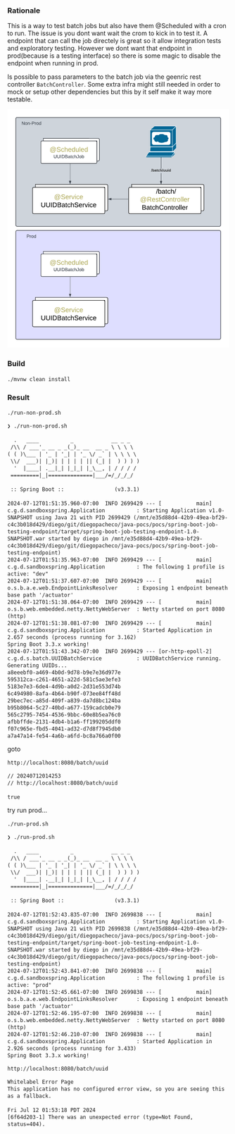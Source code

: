### Rationale

This is a way to test batch jobs but also have them @Scheduled with a cron to run.
The issue is you dont want wait the crom to kick in to test it. A endpoint that can call the job directely is great
so it allow integration tests and exploratory testing. However we dont want that endpoint in prod(because is a testing interface)
so there is some magic to disable the endpoint when running in prod.

Is possible to pass parameters to the batch job via the geenric rest controller `BatchController`. Some extra infra might still needed in order to mock or setup other dependencies but this by it self make it way more testable.

<center>
    <img src="overview.png" alt="overview" width="800"/>
</center>

### Build
```bash
./mvnw clean install
```
### Result
```
./run-non-prod.sh
```
```
❯ ./run-non-prod.sh

  .   ____          _            __ _ _
 /\\ / ___'_ __ _ _(_)_ __  __ _ \ \ \ \
( ( )\___ | '_ | '_| | '_ \/ _` | \ \ \ \
 \\/  ___)| |_)| | | | | || (_| |  ) ) ) )
  '  |____| .__|_| |_|_| |_\__, | / / / /
 =========|_|==============|___/=/_/_/_/

 :: Spring Boot ::                (v3.3.1)

2024-07-12T01:51:35.960-07:00  INFO 2699429 --- [           main] c.g.d.sandboxspring.Application          : Starting Application v1.0-SNAPSHOT using Java 21 with PID 2699429 (/mnt/e35d88d4-42b9-49ea-bf29-c4c3b018d429/diego/git/diegopacheco/java-pocs/pocs/spring-boot-job-testing-endpoint/target/spring-boot-job-testing-endpoint-1.0-SNAPSHOT.war started by diego in /mnt/e35d88d4-42b9-49ea-bf29-c4c3b018d429/diego/git/diegopacheco/java-pocs/pocs/spring-boot-job-testing-endpoint)
2024-07-12T01:51:35.963-07:00  INFO 2699429 --- [           main] c.g.d.sandboxspring.Application          : The following 1 profile is active: "dev"
2024-07-12T01:51:37.607-07:00  INFO 2699429 --- [           main] o.s.b.a.e.web.EndpointLinksResolver      : Exposing 1 endpoint beneath base path '/actuator'
2024-07-12T01:51:38.064-07:00  INFO 2699429 --- [           main] o.s.b.web.embedded.netty.NettyWebServer  : Netty started on port 8080 (http)
2024-07-12T01:51:38.081-07:00  INFO 2699429 --- [           main] c.g.d.sandboxspring.Application          : Started Application in 2.657 seconds (process running for 3.162)
Spring Boot 3.3.x working! 
2024-07-12T01:51:43.342-07:00  INFO 2699429 --- [or-http-epoll-2] c.g.d.s.batch.UUIDBatchService           : UUIDBatchService running. Generating UUIDs...
a8eeebf0-a469-4b0d-9d78-b9e7e36d977e
595312ca-c261-4651-a22d-581c5ae3efe3
5183e7e3-6de4-4d9b-a0d2-2d31e553d74b
6c494980-8afa-4b64-b90f-073ee84ff48d
29bec7ec-a85d-409f-a839-da7d8bc124ba
b95b8064-5c27-40bd-a677-159cadcb0e79
565c2795-7454-4536-9bbc-60e8b5ea76c0
afbbffde-2131-4db4-b1a6-ff199205ddf0
f07c965e-fbd5-4041-ad32-d7d8f7945db0
a7a47a14-fe54-4a6b-a6fd-bc8a766a0f00
```
goto
```
http://localhost:8080/batch/uuid
```
```
// 20240712014253
// http://localhost:8080/batch/uuid

true
```

try run prod...
```
./run-prod.sh
```
```
❯ ./run-prod.sh

  .   ____          _            __ _ _
 /\\ / ___'_ __ _ _(_)_ __  __ _ \ \ \ \
( ( )\___ | '_ | '_| | '_ \/ _` | \ \ \ \
 \\/  ___)| |_)| | | | | || (_| |  ) ) ) )
  '  |____| .__|_| |_|_| |_\__, | / / / /
 =========|_|==============|___/=/_/_/_/

 :: Spring Boot ::                (v3.3.1)

2024-07-12T01:52:43.835-07:00  INFO 2699838 --- [           main] c.g.d.sandboxspring.Application          : Starting Application v1.0-SNAPSHOT using Java 21 with PID 2699838 (/mnt/e35d88d4-42b9-49ea-bf29-c4c3b018d429/diego/git/diegopacheco/java-pocs/pocs/spring-boot-job-testing-endpoint/target/spring-boot-job-testing-endpoint-1.0-SNAPSHOT.war started by diego in /mnt/e35d88d4-42b9-49ea-bf29-c4c3b018d429/diego/git/diegopacheco/java-pocs/pocs/spring-boot-job-testing-endpoint)
2024-07-12T01:52:43.841-07:00  INFO 2699838 --- [           main] c.g.d.sandboxspring.Application          : The following 1 profile is active: "prod"
2024-07-12T01:52:45.661-07:00  INFO 2699838 --- [           main] o.s.b.a.e.web.EndpointLinksResolver      : Exposing 1 endpoint beneath base path '/actuator'
2024-07-12T01:52:46.195-07:00  INFO 2699838 --- [           main] o.s.b.web.embedded.netty.NettyWebServer  : Netty started on port 8080 (http)
2024-07-12T01:52:46.210-07:00  INFO 2699838 --- [           main] c.g.d.sandboxspring.Application          : Started Application in 2.926 seconds (process running for 3.433)
Spring Boot 3.3.x working! 
```
```
http://localhost:8080/batch/uuid
```
````
Whitelabel Error Page
This application has no configured error view, so you are seeing this as a fallback.

Fri Jul 12 01:53:18 PDT 2024
[6f64d203-1] There was an unexpected error (type=Not Found, status=404).
````